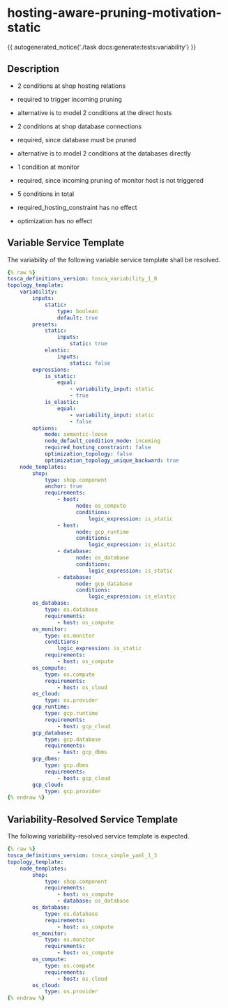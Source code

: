 # hosting-aware-pruning-motivation-static

{{ autogenerated_notice('./task docs:generate:tests:variability') }}

## Description

- 2 conditions at shop hosting relations
- required to trigger incoming pruning
- alternative is to model 2 conditions at the direct hosts   

- 2 conditions at shop database connections
- required, since database must be pruned
- alternative is to model 2 conditions at the databases directly

- 1 condition at monitor
- required, since incoming pruning of monitor host is not triggered

- 5 conditions in total

- required_hosting_constraint has no effect
- optimization has no effect


## Variable Service Template

The variability of the following variable service template shall be resolved.

```yaml linenums="1"
{% raw %}
tosca_definitions_version: tosca_variability_1_0
topology_template:
    variability:
        inputs:
            static:
                type: boolean
                default: true
        presets:
            static:
                inputs:
                    static: true
            elastic:
                inputs:
                    static: false
        expressions:
            is_static:
                equal:
                    - variability_input: static
                    - true
            is_elastic:
                equal:
                    - variability_input: static
                    - false
        options:
            mode: semantic-loose
            node_default_condition_mode: incoming
            required_hosting_constraint: false
            optimization_topology: false
            optimization_topology_unique_backward: true
    node_templates:
        shop:
            type: shop.component
            anchor: true
            requirements:
                - host:
                      node: os_compute
                      conditions:
                          logic_expression: is_static
                - host:
                      node: gcp_runtime
                      conditions:
                          logic_expression: is_elastic
                - database:
                      node: os_database
                      conditions:
                          logic_expression: is_static
                - database:
                      node: gcp_database
                      conditions:
                          logic_expression: is_elastic
        os_database:
            type: os.database
            requirements:
                - host: os_compute
        os_monitor:
            type: os.monitor
            conditions:
                logic_expression: is_static
            requirements:
                - host: os_compute
        os_compute:
            type: os.compute
            requirements:
                - host: os_cloud
        os_cloud:
            type: os.provider
        gcp_runtime:
            type: gcp.runtime
            requirements:
                - host: gcp_cloud
        gcp_database:
            type: gcp.database
            requirements:
                - host: gcp_dbms
        gcp_dbms:
            type: gcp.dbms
            requirements:
                - host: gcp_cloud
        gcp_cloud:
            type: gcp.provider
{% endraw %}
```




## Variability-Resolved Service Template

The following variability-resolved service template is expected.

```yaml linenums="1"
{% raw %}
tosca_definitions_version: tosca_simple_yaml_1_3
topology_template:
    node_templates:
        shop:
            type: shop.component
            requirements:
                - host: os_compute
                - database: os_database
        os_database:
            type: os.database
            requirements:
                - host: os_compute
        os_monitor:
            type: os.monitor
            requirements:
                - host: os_compute
        os_compute:
            type: os.compute
            requirements:
                - host: os_cloud
        os_cloud:
            type: os.provider
{% endraw %}
```

